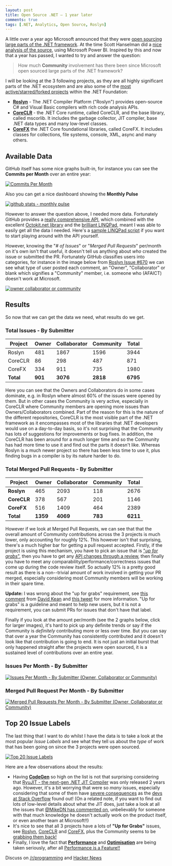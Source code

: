 ```yaml
---
layout: post
title: Open Source .NET – 1 year later
comments: true
tags: [.NET, Analytics, Open Source, Roslyn]
---
```


A little over a year ago Microsoft announced that they were [open sourcing large parts of the .NET framework](http://www.hanselman.com/blog/AnnouncingNET2015NETAsOpenSourceNETOnMacAndLinuxAndVisualStudioCommunity.aspx). At the time Scott Hanselman did a [nice analysis of the source](http://www.hanselman.com/blog/TheNETCoreCLRIsNowOpenSourceSoIRanTheGitHubRepoThroughMicrosoftPowerBI.aspx), using Microsoft Power BI. Inspired by this and now that a year has passed, I wanted to try and answer the question:

> How much **Community** involvement has there been since Microsoft open sourced large parts of the .NET framework?

I will be looking at the 3 following projects, as they are all highly significant parts of the .NET ecosystem and are also some of the [most active/starred/forked projects](https://github.com/dotnet/) within the .NET Foundation:

- [**Roslyn**](https://github.com/dotnet/roslyn/) - The .NET Compiler Platform ("Roslyn") provides open-source C# and Visual Basic compilers with rich code analysis APIs.
- [**CoreCLR**](https://github.com/dotnet/coreclr/) - the .NET Core runtime, called CoreCLR, and the base library, called mscorlib. It includes the garbage collector, JIT compiler, base .NET data types and many low-level classes.
- [**CoreFX**](https://github.com/dotnet/corefx/) the .NET Core foundational libraries, called CoreFX. It includes classes for collections, file systems, console, XML, async and many others.

## <a name="AvailableData"></a>**Available Data**

GitHub itself has some nice graphs built-in, for instance you can see the **Commits per Month** over an entire year:

[![Commits Per Month](https://cloud.githubusercontent.com/assets/157298/11634181/f451abce-9d06-11e5-8940-d133d1931422.png)](https://github.com/dotnet/roslyn/graphs/contributors)

Also you can get a nice dashboard showing the **Monthly Pulse**

[![github stats - monthly pulse](https://cloud.githubusercontent.com/assets/157298/11634411/35085a4a-9d08-11e5-8995-02c65d9ee12d.png)](https://github.com/dotnet/roslyn/pulse/monthly)

However to answer the question above, I needed more data. Fortunately GitHub provides a [really comprehensive API](https://developer.github.com/v3/), which combined with the excellent [Octokit.net library](https://github.com/octokit/octokit.net) and the [brilliant LINQPad](https://www.linqpad.net/), meant I was able to easily get all the data I needed. Here's a [sample LINQPad script](https://gist.github.com/mattwarren/894aa5f46ca62a63764a) if you want to start playing around with the API yourself.

However, knowing the "*# of Issues*" or "*Merged Pull Requests*" per/month on it's own isn't that useful, it doesn't tell us anything about *who* created the issue or submitted the PR. Fortunately GitHub classifies users into categories, for instance in the image below from [Roslyn Issue #670](https://github.com/dotnet/roslyn/issues/670) we can see what type of user posted each comment, an "Owner", "Collaborator" or blank which signifies a "Community" member, i.e. someone who (AFAICT) doesn't work at Microsoft.

[![owner collaborator or community](https://cloud.githubusercontent.com/assets/157298/11634101/8abd7210-9d06-11e5-82b0-570f296cf433.png)](https://cloud.githubusercontent.com/assets/157298/11634101/8abd7210-9d06-11e5-82b0-570f296cf433.png)

## <a name="Results"></a>**Results**

So now that we can get the data we need, what results do we get.

### <a name="TotalIssuesBySubmitter"></a>**Total Issues - By Submitter**

| **Project** | **Owner** | **Collaborator** | **Community** | **Total** |
| ----------- | --------- | ---------------- | ------------- | --------- |
| Roslyn | 481 | 1867 | 1596 | 3944 |
| CoreCLR | 86 | 298 | 487 | 871 |
| CoreFX | 334 | 911 | 735 | 1980 |
| **Total** | **901** | **3076** | **2818** | **6795** |

Here you can see that the Owners and Collaborators do in some cases dominate, e.g. in Roslyn where almost 60% of the issues were opened by them. But in other cases the Community is very active, especially in CoreCLR where Community members are opening more issues than Owners/Collaborators combined. Part of the reason for this is the nature of the different repositories, CoreCLR is the most visible part of the .NET framework as it encompasses most of the libraries that .NET developers would use on a day-to-day basis, so it's not surprising that the Community has lots of suggestions for improvements or bug fixes. In addition, the CoreCLR has been around for a much longer time and so the Community has had more time to use it and find out the parts it doesn't like. Whereas Roslyn is a much newer project so there has been less time to use it, plus finding bugs in a compiler is by its nature harder to do.

### <a name="TotalMergedPullRequestsBySubmitter"></a>**Total Merged Pull Requests - By Submitter**

| **Project** | **Owner** | **Collaborator** | **Community** | **Total** |
| ----------- | --------- | ---------------- | ------------- | --------- |
| **Roslyn** | 465 | 2093 | 118 | 2676 |
| **CoreCLR** | 378 | 567 | 201 | 1146 |
| **CoreFX** | 516 | 1409 | 464 | 2389 |
| **Total** | **1359** | **4069** | **783** | **6211** |

However if we look at Merged Pull Requests, we can see that that the overall amount of Community contributions across the 3 projects is much lower, only accounting for roughly 12%. This however isn't that surprising, there's a much higher bar for getting a pull request accepted. Firstly, if the project is using this mechanism, you have to pick an issue that is ["*up for grabs*"](https://github.com/dotnet/corefx/labels/up%20for%20grabs), then you have to get any [API changes through a review](http://blogs.msdn.com/b/dotnet/archive/2015/01/08/api-review-process-for-net-core.aspx), then finally you have to meet any comparability/performance/correctness issues that come up during the code review itself. So actually 12% is a pretty good result as there is a non--trivial amount of work involved in getting your PR merged, especially considering most Community members will be working in their spare time. 

**Update:** I was wrong about the "up for grabs" requirement, see [this comment]({{base}}/2015/12/08/open-source-net-1-year-later/#comment-7091) from [David Kean](https://github.com/davkean) and [this tweet](https://twitter.com/leppie/status/674285812146675714) for more information. "Up for grabs" is a guideline and meant to help new users, but it is not a requirement, you can submit PRs for issues that don't have that label.

Finally if you look at the amount per/month (see the 2 graphs below, click for larger images), it's hard to pick up any definite trends or say if the Community is *definitely* contributing more or less over time. But you can say that over a year the Community has consistently contributed and it doesn't look like that contribution is going to end. It is not just an initial burst that only happened straight after the projects were open sourced, it is a sustained level of contributions over an entire year.

### <a name="IssuesPerMonthBySubmitter"></a>**Issues Per Month - By Submitter**

[![Issues Per Month - By Submitter (Owner, Collaborator or Community)](https://cloud.githubusercontent.com/assets/157298/11596712/ad28f518-9aae-11e5-81d9-42bc22903d09.png)](https://cloud.githubusercontent.com/assets/157298/11596712/ad28f518-9aae-11e5-81d9-42bc22903d09.png)

### <a name="MergedPullRequestPerMonthBySubmitter"></a>**Merged Pull Request Per Month - By Submitter**

[![Merged Pull Requests Per Month - By Submitter (Owner, Collaborator or Community)](https://cloud.githubusercontent.com/assets/157298/11652755/785d0d20-9d91-11e5-9802-834bb3955718.png)](https://cloud.githubusercontent.com/assets/157298/11652755/785d0d20-9d91-11e5-9802-834bb3955718.png)

## <a name="Top20IssuesLabels"></a>**Top 20 Issue Labels**

The last thing that I want to do whilst I have the data is to take a look at the most popular *Issue Labels* and see what they tell us about the *type* of work that has been going on since the 3 projects were open sourced.

[![Top 20 Issue Labels](https://cloud.githubusercontent.com/assets/157298/11633496/8505205a-9d03-11e5-89fd-33384b20306c.png)](https://cloud.githubusercontent.com/assets/157298/11633496/8505205a-9d03-11e5-89fd-33384b20306c.png)

Here are a few observations about the results:

- Having [**CodeGen**](https://github.com/dotnet/coreclr/labels/CodeGen) so high on the list is not that surprising considering that [RyuJIT - the next-gen .NET JIT Compiler](http://blogs.msdn.com/b/dotnet/archive/2013/09/30/ryujit-the-next-generation-jit-compiler.aspx) was only released 2 years ago. However, it's a bit worrying that were so *many* issues, especially considering that some of them have [severe consequences](https://github.com/dotnet/coreclr/issues/1296) as the [devs at Stack Overflow](http://nickcraver.com/blog/2015/07/27/why-you-should-wait-on-dotnet-46/) found out! (On a related note, if you want to find out lots of low-level details about what the JIT does, just take a look at all the issues that [@MikeDN has commented on](https://github.com/dotnet/coreclr/issues?utf8=%E2%9C%93&q=commenter%3Amikedn+type%3Aissue+label%3Acodegen+), unbelievably for someone with that much knowledge he doesn't actually work on the product itself, or even another team at Microsoft!!)
- It's nice to see that all 3 projects have a lots of **"Up for Grabs"** issues, see [Roslyn](https://github.com/dotnet/roslyn/labels/Up%20for%20Grabs), [CoreCLR](https://github.com/dotnet/coreclr/labels/up-for-grabs) and [CoreFX](https://github.com/dotnet/corefx/labels/up%20for%20grabs), plus the Community seems to be [grabbing them back!](https://github.com/dotnet/corefx/labels/grabbed%20by%20community)
- Finally, I love the fact that [**Performance**](https://github.com/dotnet/corefx/labels/performance) and [**Optimisation**](https://github.com/dotnet/coreCLR/labels/optimization) are being taken seriously, after all [Performance is a Feature!!]({{base}}/speaking/)

Discuss on [/r/programming](https://www.reddit.com/r/programming/comments/3vyezb/open_source_net_1_year_later/) and [Hacker News](https://news.ycombinator.com/item?id=10700606)
